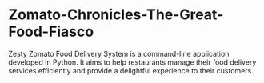 # Zomato-Chronicles-The-Great-Food-Fiasco
Zesty Zomato Food Delivery System is a command-line application developed in Python. It aims to help restaurants manage their food delivery services efficiently and provide a delightful experience to their customers.

